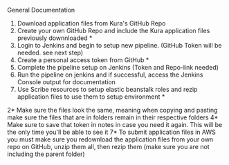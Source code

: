 General Documentation
1. Download application files from Kura's GitHub Repo
2. Create your own GitHub Repo and include the Kura application files previously downnloaded *
3. Login to Jenkins and begin to setup new pipeline. (GitHub Token will be needed. see next step)
4. Create a personal access token from GitHub *
5. Complete the pipeline setup on Jenkins (Token and Repo-link needed) 
6. Run the pipeline on jenkins and if successful, access the Jenkins Console output for documentation
7. Use Scribe resources to setup elastic beanstalk roles and rezip application files to use them to setup environment *


2* Make sure the files look the same, meaning when copying and pasting make sure the files that are in folders remain in their respective folders
4* Make sure to save that token in notes in case you need it again. This will be the only time you'll be able to see it
7* To submit application files in AWS you must make sure you redownload the application files from your own repo on GitHub, unzip them all, then rezip them (make sure you  are not including the parent folder)
